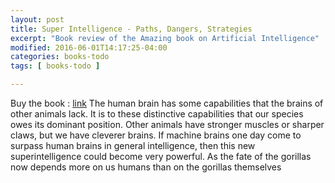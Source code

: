```yaml
---
layout: post
title: Super Intelligence - Paths, Dangers, Strategies
excerpt: "Book review of the Amazing book on Artificial Intelligence"
modified: 2016-06-01T14:17:25-04:00
categories: books-todo
tags: [ books-todo ]

---
```


Buy the book  : [link](https://amzn.to/2CEEie9)
The human brain has some capabilities that the brains of other animals lack. It is to these distinctive capabilities that our species owes its dominant position. Other animals have stronger muscles or sharper claws, but we have cleverer brains. If machine brains one day come to surpass human brains in general intelligence, then this new superintelligence could become very powerful. As the fate of the gorillas now depends more on us humans than on the gorillas themselves
